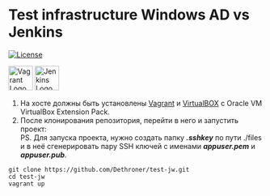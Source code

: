 # Test infrastructure Windows AD vs Jenkins

[![License](https://img.shields.io/badge/license-MIT%20License-brightgreen.svg)](https://opensource.org/licenses/MIT)

<img
src="https://cdn.imgbin.com/11/20/3/imgbin-vagrant-hashicorp-virtual-machine-software-developer-installation-vagrant-ywTTwLKhjrGBxXiPdJNgpkc9D.jpg"
height=48 width=48 alt="Vagrant Logo" /> <img
src="https://c7.hotpng.com/preview/180/365/308/jenkins-devops-continuous-integration-software-development-installation-selenium.jpg"
height=48 width=48 alt="Jenkins Logo" />

1. На хосте должны быть установлены [Vagrant](https://www.vagrantup.com/downloads.html) и [VirtualBOX](https://www.virtualbox.org/wiki/Downloads) c Oracle VM VirtualBox Extension Pack.<br>
2. После клонирования репозитория, перейти в него и запустить проект:<br>
PS. Для запуска проекта, нужно создать папку ***.sshkey*** по пути  ./files и в неё сгенерировать пару SSH ключей с именами ***appuser.pem*** и ***appuser.pub***.
```
git clone https://github.com/Dethroner/test-jw.git
cd test-jw
vagrant up
```